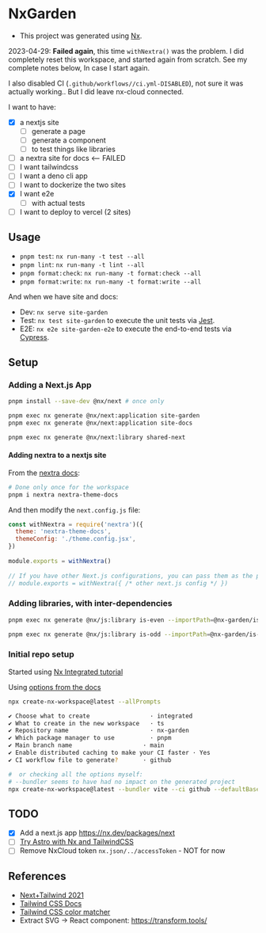 # NxGarden

- This project was generated using [Nx](https://nx.dev).

2023-04-29: **Failed again**, this time `withNextra()` was the problem.
I did completely reset this workspace, and started again from scratch.
See my complete notes below, In case I start again.

I also disabled CI (`.github/workflows//ci.yml-DISABLED`), not sure it was actually working..
But I did leave nx-cloud connected.

I want to have:

- [x] a nextjs site
  - [ ] generate a page
  - [ ] generate a component
  - [ ] to test things like libraries
- [ ] a nextra site for docs <-- FAILED
- [ ] I want tailwindcss
- [ ] I want a deno cli app
- [ ] I want to dockerize the two sites
- [x] I want e2e
  - [ ] with actual tests
- [ ] I want to deploy to vercel (2 sites)

## Usage

- `pnpm test`: `nx run-many -t test --all`
- `pnpm lint`: `nx run-many -t lint --all`
- `pnpm format:check`: `nx run-many -t format:check --all`
- `pnpm format:write`: `nx run-many -t format:write --all`

And when we have site and docs:

- Dev: `nx serve site-garden`
- Test: `nx test site-garden` to execute the unit tests via [Jest](https://jestjs.io).
- E2E: `nx e2e site-garden-e2e` to execute the end-to-end tests via [Cypress](https://www.cypress.io).

## Setup

### Adding a Next.js App

```bash
pnpm install --save-dev @nx/next # once only

pnpm exec nx generate @nx/next:application site-garden
pnpm exec nx generate @nx/next:application site-docs

pnpm exec nx generate @nx/next:library shared-next
```

#### Adding nextra to a nextjs site

From the [nextra docs](https://nextra.site/docs/docs-theme/start):

```bash
# Done only once for the workspace
pnpm i nextra nextra-theme-docs
```

And then modify the `next.config.js` file:

```js
const withNextra = require('nextra')({
  theme: 'nextra-theme-docs',
  themeConfig: './theme.config.jsx',
})
 
module.exports = withNextra()
 
// If you have other Next.js configurations, you can pass them as the parameter:
// module.exports = withNextra({ /* other next.js config */ })
```

### Adding libraries, with inter-dependencies

```bash
pnpm exec nx generate @nx/js:library is-even --importPath=@nx-garden/is-even

pnpm exec nx generate @nx/js:library is-odd --importPath=@nx-garden/is-odd
```

### Initial repo setup

Started using [Nx Integrated tutorial](https://nx.dev/tutorials/integrated-repo-tutorial)

Using [options from the docs](https://nx.dev/packages/nx/documents/create-nx-workspace)

```bash
npx create-nx-workspace@latest --allPrompts

✔ Choose what to create                 · integrated
✔ What to create in the new workspace   · ts
✔ Repository name                       · nx-garden
✔ Which package manager to use          · pnpm
✔ Main branch name                    · main
✔ Enable distributed caching to make your CI faster · Yes
✔ CI workflow file to generate?       · github

#  or checking all the options myself:
# --bundler seems to have had no impact on the generated project
npx create-nx-workspace@latest --bundler vite --ci github --defaultBase main --docker --packageManager pnpm --preset ts --skipGit nx-garden

```

## TODO

- [x] Add a next.js app <https://nx.dev/packages/next>
- [ ] [Try Astro with Nx and TailwindCSS](https://leosvel.dev/blog/creating-my-personal-website-with-astro-tailwindcss-and-nx/)
- [ ] Remove NxCloud token `nx.json/../accessToken` - NOT for now

## References

- [Next+Tailwind 2021](https://blog.nrwl.io/setup-next-js-to-use-tailwind-with-nx-849b7e21d8d0)
- [Tailwind CSS Docs](https://tailwindcss.com/docs/)
- [Tailwind CSS color matcher](https://moh-slimani.github.io/tailwind-css-color-matcher/)
- Extract SVG -> React component: <https://transform.tools/>
